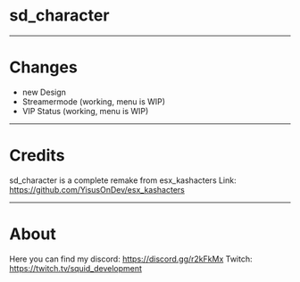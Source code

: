 # sd_character
---

# Changes
- new Design
- Streamermode (working, menu is WIP)
- VIP Status (working, menu is WIP)

---

# Credits
sd_character is a complete remake from esx_kashacters
Link: https://github.com/YisusOnDev/esx_kashacters

---

# About
Here you can find my discord: https://discord.gg/r2kFkMx
Twitch: https://twitch.tv/squid_development